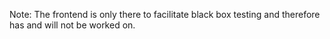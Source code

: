 Note: The frontend is only there to facilitate black box testing and therefore has and will not be worked on. 